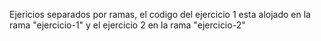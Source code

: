 Ejericios separados por ramas, el codigo del ejercicio 1 esta alojado en la rama "ejercicio-1" y el ejercicio 2 en la rama "ejercicio-2"
